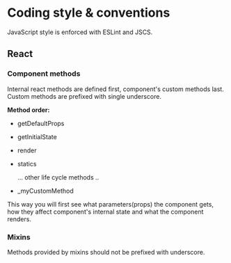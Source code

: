 # Coding style & conventions

JavaScript style is enforced with ESLint and JSCS.

## React

### Component methods

Internal react methods are defined first, component's custom methods last.
Custom methods are prefixed with single underscore.

**Method order:**

* getDefaultProps
* getInitialState
* render
* statics

    ... other life cycle methods ..

* _myCustomMethod

This way you will first see what parameters(props) the component gets, how
they affect component's internal state and what the component renders.

### Mixins

Methods provided by mixins should not be prefixed with underscore.
